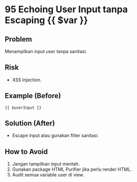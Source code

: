 # 95 Echoing User Input tanpa Escaping {{ $var }}

## Problem
Menampilkan input user tanpa sanitasi.

## Risk
- XSS injection.

## Example (Before)
```blade
{{ $userInput }}
```

## Solution (After)
- Escape input atau gunakan filter sanitasi.

## How to Avoid
1. Jangan tampilkan input mentah.
2. Gunakan package HTML Purifier jika perlu render HTML.
3. Audit semua variable user di view.
